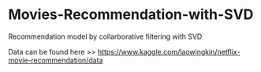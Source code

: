 # Movies-Recommendation-with-SVD

Recommendation model by collarborative filtering with SVD

Data can be found here >> https://www.kaggle.com/laowingkin/netflix-movie-recommendation/data